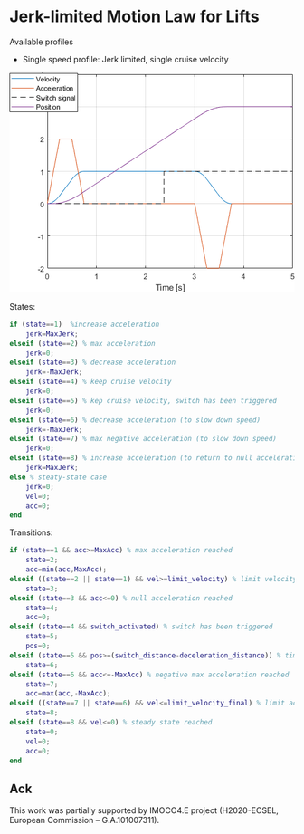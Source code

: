 # Jerk-limited Motion Law for Lifts

Available profiles

- Single speed profile: Jerk limited, single cruise velocity

![single speed profile](https://github.com/industrial-control-group-unibs/IMOCO-Lift-Motion-Law/blob/main/docs/Motion%20law%20-%20Single%20speed.png)

States:
```m
if (state==1)  %increase acceleration
    jerk=MaxJerk;
elseif (state==2) % max acceleration
    jerk=0;
elseif (state==3) % decrease acceleration
    jerk=-MaxJerk;
elseif (state==4) % keep cruise velocity
    jerk=0;
elseif (state==5) % kep cruise velocity, switch has been triggered
    jerk=0;
elseif (state==6) % decrease acceleration (to slow down speed)
    jerk=-MaxJerk;
elseif (state==7) % max negative acceleration (to slow down speed)
    jerk=0;
elseif (state==8) % increase acceleration (to return to null acceleration)
    jerk=MaxJerk;
else % steaty-state case
    jerk=0;
    vel=0;
    acc=0;
end
```

Transitions:

```m
if (state==1 && acc>=MaxAcc) % max acceleration reached
    state=2;
    acc=min(acc,MaxAcc);
elseif ((state==2 || state==1) && vel>=limit_velocity) % limit velocity reached (cruise velocity will be reached soon)
    state=3;
elseif (state==3 && acc<=0) % null acceleration reached
    state=4;
    acc=0;
elseif (state==4 && switch_activated) % switch has been triggered
    state=5;
    pos=0;
elseif (state==5 && pos>=(switch_distance-deceleration_distance)) % time to slow down
    state=6;
elseif (state==6 && acc<=-MaxAcc) % negative max acceleration reached
    state=7;
    acc=max(acc,-MaxAcc);
elseif ((state==7 || state==6) && vel<=limit_velocity_final) % limit acceleration to stop motion is reached
    state=8;
elseif (state==8 && vel<=0) % steady state reached
    state=0;
    vel=0;
    acc=0;
end
```
## Ack

This work was partially supported by IMOCO4.E project (H2020-ECSEL, European Commission – G.A.101007311).
